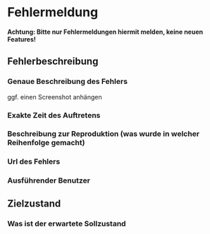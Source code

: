 # Fehlermeldung

**Achtung: Bitte nur Fehlermeldungen hiermit melden, keine neuen Features!**

## Fehlerbeschreibung

### Genaue Beschreibung des Fehlers
ggf. einen Screenshot anhängen

### Exakte Zeit des Auftretens 

### Beschreibung zur Reproduktion (was wurde in welcher Reihenfolge gemacht)

### Url des Fehlers

### Ausführender Benutzer

## Zielzustand

### Was ist der erwartete Sollzustand
